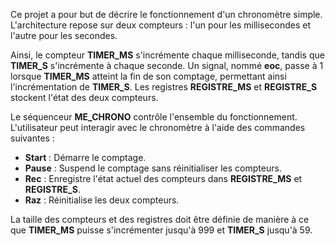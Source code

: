 
Ce projet  a pour but de décrire le fonctionnement d'un chronomètre simple. L'architecture repose sur deux compteurs : l'un pour les millisecondes et l'autre pour les secondes. 

Ainsi, le compteur **TIMER_MS** s'incrémente chaque milliseconde, tandis que **TIMER_S** s'incrémente à chaque seconde. Un signal, nommé **eoc**, passe à 1 lorsque **TIMER_MS** atteint la fin de son comptage, permettant ainsi l'incrémentation de **TIMER_S**. Les registres **REGISTRE_MS** et **REGISTRE_S** stockent l'état des deux compteurs.

Le séquenceur **ME_CHRONO** contrôle l'ensemble du fonctionnement. L'utilisateur peut interagir avec le chronomètre à l'aide des commandes suivantes :
- **Start** : Démarre le comptage.
- **Pause** : Suspend le comptage sans réinitialiser les compteurs.
- **Rec** : Enregistre l'état actuel des compteurs dans **REGISTRE_MS** et **REGISTRE_S**.
- **Raz** : Réinitialise les deux compteurs.

La taille des compteurs et des registres doit être définie de manière à ce que **TIMER_MS** puisse s'incrémenter jusqu'à 999 et **TIMER_S** jusqu'à 59.
